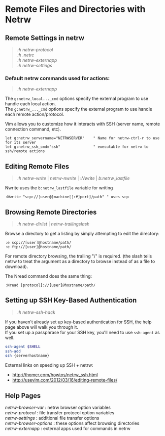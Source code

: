 
# Remote Files and Directories with Netrw

## Remote Settings in netrw
> *:h netrw-protocol*  
> *:h .netrc*  
> *:h netrw-externapp*  
> *:h netrw-settings*  


### Default netrw commands used for actions:  
> *:h netrw-externapp*    

The `g:netrw_local..._cmd` options specify the external program to use handle each local action.  
The `g:netrw_..._cmd` options specify the external program to use handle each remote action/protocol.  

Vim allows you to customize how it interacts with SSH (server name, remote connection command,
etc).
```vim
let g:netrw_servername="NETRWSERVER"    " Name for netrw-ctrl-r to use for its server
let g:netrw_ssh_cmd="ssh"               " executable for netrw to ssh/remote actions
```

## Editing Remote Files
> *:h netrw-write* | *netrw-nwrite* | *:Nwrite* | *b:netrw_lastfile*  

Nwrite uses the `b:netrw_lastfile` variable for writing
```vim
:Nwrite "scp://[user@]machine[[:#]port]/path" " uses scp
```

## Browsing Remote Directories
> *:h netrw-dirlist* | *netrw-trailingslash*  

Browse a directory to get a listing by simply attempting to
edit the directory:
```vim
:e scp://[user]@hostname/path/
:e ftp://[user]@hostname/path/
```

For remote directory browsing, the trailing "/" is required. 
(the slash tells netrw to treat the argument
as a directory to browse instead of as a file to download).

The Nread command does the same thing:
```vim
:Nread [protocol]://[user]@hostname/path/
```

## Setting up SSH Key-Based Authentication
> *:h netrw-ssh-hack*   

If you haven't already set up key-based authentication for SSH, the help page above
will walk you through it.  
If you set up a passphrase for your SSH key, you'll need to use `ssh-agent` as well. 
```bash
ssh-agent $SHELL
ssh-add
ssh {serverhostname}
```
External links on speeding up SSH + netrw:
* http://thomer.com/howtos/netrw_ssh.html
* http://usevim.com/2012/03/16/editing-remote-files/


## Help Pages
*netrw-browser-var*     : netrw browser option variables  
*netrw-protocol*        : file transfer protocol option variables  
*netrw-settings*        : additional file transfer options  
*netrw-browser-options* : these options affect browsing directories  
*netrw-externapp*       : external apps used for commands in netrw  
